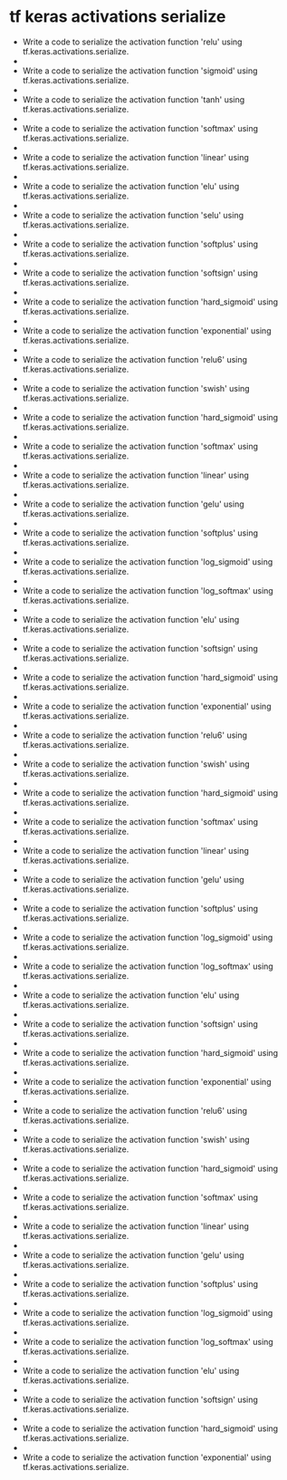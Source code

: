 # tf keras activations serialize

- Write a code to serialize the activation function 'relu' using tf.keras.activations.serialize.
- 
- Write a code to serialize the activation function 'sigmoid' using tf.keras.activations.serialize.
- 
- Write a code to serialize the activation function 'tanh' using tf.keras.activations.serialize.
- 
- Write a code to serialize the activation function 'softmax' using tf.keras.activations.serialize.
- 
- Write a code to serialize the activation function 'linear' using tf.keras.activations.serialize.
- 
- Write a code to serialize the activation function 'elu' using tf.keras.activations.serialize.
- 
- Write a code to serialize the activation function 'selu' using tf.keras.activations.serialize.
- 
- Write a code to serialize the activation function 'softplus' using tf.keras.activations.serialize.
- 
- Write a code to serialize the activation function 'softsign' using tf.keras.activations.serialize.
- 
- Write a code to serialize the activation function 'hard_sigmoid' using tf.keras.activations.serialize.
- 
- Write a code to serialize the activation function 'exponential' using tf.keras.activations.serialize.
- 
- Write a code to serialize the activation function 'relu6' using tf.keras.activations.serialize.
- 
- Write a code to serialize the activation function 'swish' using tf.keras.activations.serialize.
- 
- Write a code to serialize the activation function 'hard_sigmoid' using tf.keras.activations.serialize.
- 
- Write a code to serialize the activation function 'softmax' using tf.keras.activations.serialize.
- 
- Write a code to serialize the activation function 'linear' using tf.keras.activations.serialize.
- 
- Write a code to serialize the activation function 'gelu' using tf.keras.activations.serialize.
- 
- Write a code to serialize the activation function 'softplus' using tf.keras.activations.serialize.
- 
- Write a code to serialize the activation function 'log_sigmoid' using tf.keras.activations.serialize.
- 
- Write a code to serialize the activation function 'log_softmax' using tf.keras.activations.serialize.
- 
- Write a code to serialize the activation function 'elu' using tf.keras.activations.serialize.
- 
- Write a code to serialize the activation function 'softsign' using tf.keras.activations.serialize.
- 
- Write a code to serialize the activation function 'hard_sigmoid' using tf.keras.activations.serialize.
- 
- Write a code to serialize the activation function 'exponential' using tf.keras.activations.serialize.
- 
- Write a code to serialize the activation function 'relu6' using tf.keras.activations.serialize.
- 
- Write a code to serialize the activation function 'swish' using tf.keras.activations.serialize.
- 
- Write a code to serialize the activation function 'hard_sigmoid' using tf.keras.activations.serialize.
- 
- Write a code to serialize the activation function 'softmax' using tf.keras.activations.serialize.
- 
- Write a code to serialize the activation function 'linear' using tf.keras.activations.serialize.
- 
- Write a code to serialize the activation function 'gelu' using tf.keras.activations.serialize.
- 
- Write a code to serialize the activation function 'softplus' using tf.keras.activations.serialize.
- 
- Write a code to serialize the activation function 'log_sigmoid' using tf.keras.activations.serialize.
- 
- Write a code to serialize the activation function 'log_softmax' using tf.keras.activations.serialize.
- 
- Write a code to serialize the activation function 'elu' using tf.keras.activations.serialize.
- 
- Write a code to serialize the activation function 'softsign' using tf.keras.activations.serialize.
- 
- Write a code to serialize the activation function 'hard_sigmoid' using tf.keras.activations.serialize.
- 
- Write a code to serialize the activation function 'exponential' using tf.keras.activations.serialize.
- 
- Write a code to serialize the activation function 'relu6' using tf.keras.activations.serialize.
- 
- Write a code to serialize the activation function 'swish' using tf.keras.activations.serialize.
- 
- Write a code to serialize the activation function 'hard_sigmoid' using tf.keras.activations.serialize.
- 
- Write a code to serialize the activation function 'softmax' using tf.keras.activations.serialize.
- 
- Write a code to serialize the activation function 'linear' using tf.keras.activations.serialize.
- 
- Write a code to serialize the activation function 'gelu' using tf.keras.activations.serialize.
- 
- Write a code to serialize the activation function 'softplus' using tf.keras.activations.serialize.
- 
- Write a code to serialize the activation function 'log_sigmoid' using tf.keras.activations.serialize.
- 
- Write a code to serialize the activation function 'log_softmax' using tf.keras.activations.serialize.
- 
- Write a code to serialize the activation function 'elu' using tf.keras.activations.serialize.
- 
- Write a code to serialize the activation function 'softsign' using tf.keras.activations.serialize.
- 
- Write a code to serialize the activation function 'hard_sigmoid' using tf.keras.activations.serialize.
- 
- Write a code to serialize the activation function 'exponential' using tf.keras.activations.serialize.